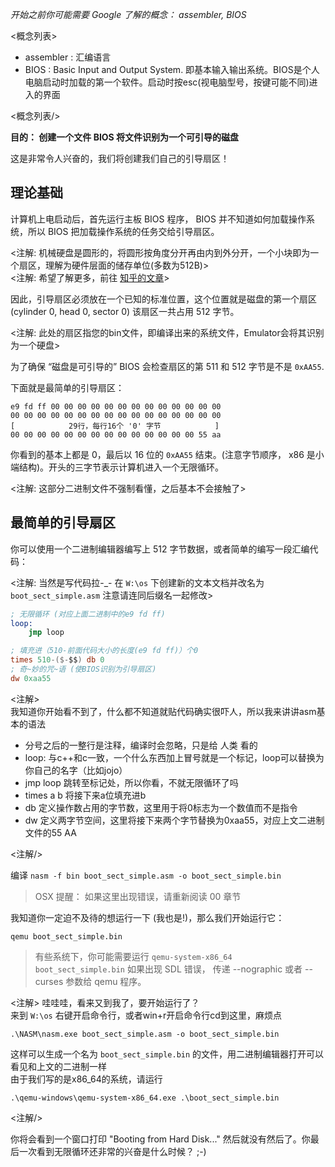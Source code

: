 *开始之前你可能需要 Google 了解的概念： assembler, BIOS*

<概念列表>
- assembler : 汇编语言
- BIOS : Basic Input and Output System. 即基本输入输出系统。BIOS是个人电脑启动时加载的第一个软件。启动时按esc(视电脑型号，按键可能不同)进入的界面  

<概念列表/>

**目的： 创建一个文件 BIOS 将文件识别为一个可引导的磁盘**

这是非常令人兴奋的，我们将创建我们自己的引导扇区！ 

理论基础
------

计算机上电启动后，首先运行主板 BIOS 程序， BIOS 并不知道如何加载操作系统，所以 BIOS 把加载操作系统的任务交给引导扇区。  

<注解: 机械硬盘是圆形的，将圆形按角度分开再由内到外分开，一个小块即为一个扇区，理解为硬件层面的储存单位(多数为512B)>  
<注解: 希望了解更多，前往 [知乎的文章](https://zhuanlan.zhihu.com/p/117375905)>  

因此，引导扇区必须放在一个已知的标准位置，这个位置就是磁盘的第一个扇区(cylinder 0, head 0, sector 0) 该扇区一共占用 512 字节。  

<注解: 此处的扇区指您的bin文件，即编译出来的系统文件，Emulator会将其识别为一个硬盘>  

为了确保 “磁盘是可引导的” BIOS 会检查扇区的第 511 和 512 字节是不是 `0xAA55`.

下面就是最简单的引导扇区：

```
e9 fd ff 00 00 00 00 00 00 00 00 00 00 00 00 00
00 00 00 00 00 00 00 00 00 00 00 00 00 00 00 00
[            29行，每行16个 '0' 字节            ]
00 00 00 00 00 00 00 00 00 00 00 00 00 00 55 aa
```

你看到的基本上都是 0，最后以 16 位的 `0xAA55` 结束。(注意字节顺序， x86 是小端结构)。开头的三字节表示计算机进入一个无限循环。

<注解: 这部分二进制文件不强制看懂，之后基本不会接触了>  

最简单的引导扇区
-------------------------

你可以使用一个二进制编辑器编写上 512 字节数据，或者简单的编写一段汇编代码：

<注解: 当然是写代码拉-_- 在 `W:\os` 下创建新的文本文档并改名为 `boot_sect_simple.asm` 注意请连同后缀名一起修改>  

```nasm
; 无限循环 (对应上面二进制中的e9 fd ff) 
loop:
    jmp loop 

; 填充进（510-前面代码大小的长度(e9 fd ff)）个0
times 510-($-$$) db 0
; 奇~妙的咒~语 (使BIOS识别为引导扇区)
dw 0xaa55 
```

<注解>  
我知道你开始看不到了，什么都不知道就贴代码确实很吓人，所以我来讲讲asm基本的语法
- 分号之后的一整行是注释，编译时会忽略，只是给 人类 看的
- loop:   与c++和c一致，一个什么东西加上冒号就是一个标记，loop可以替换为你自己的名字（比如jojo）
- jmp loop   跳转至标记处，所以你看，不就无限循环了吗
- times a b  将接下来a位填充进b
- db   定义操作数占用的字节数，这里用于将0标志为一个数值而不是指令
- dw   定义两字节空间，这里将接下来两个字节替换为0xaa55，对应上文二进制文件的55 AA  

<注解/>    

编译
`nasm -f bin boot_sect_simple.asm -o boot_sect_simple.bin`

> OSX 提醒： 如果这里出现错误，请重新阅读 00 章节

我知道你一定迫不及待的想运行一下 (我也是!)，那么我们开始运行它：

`qemu boot_sect_simple.bin`

> 有些系统下，你可能需要运行 `qemu-system-x86_64 boot_sect_simple.bin` 如果出现 SDL 错误， 传递 --nographic 或者 --curses 参数给 qemu 程序。

<注解>
哇哇哇，看来又到我了，要开始运行了？   
来到 `W:\os` 右键开启命令行，或者win+r开启命令行cd到这里，麻烦点  
```
.\NASM\nasm.exe boot_sect_simple.asm -o boot_sect_simple.bin
```
这样可以生成一个名为 `boot_sect_simple.bin` 的文件，用二进制编辑器打开可以看见和上文的二进制一样  
由于我们写的是x86_64的系统，请运行  
```
.\qemu-windows\qemu-system-x86_64.exe .\boot_sect_simple.bin
```
<注解/>

你将会看到一个窗口打印 "Booting from Hard Disk..." 然后就没有然后了。你最后一次看到无限循环还非常的兴奋是什么时候？ ;-)
